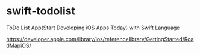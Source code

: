 swift-todolist
==============

ToDo List App(Start Developing iOS Apps Today) with Swift Language

https://developer.apple.com/library/ios/referencelibrary/GettingStarted/RoadMapiOS/
